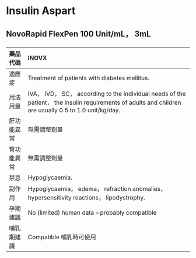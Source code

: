 # Insulin Aspart

## NovoRapid FlexPen 100 Unit/mL， 3mL

##### 

| 藥品代碼   | INOVX                                                                                                                                                   |
|:-----------|:--------------------------------------------------------------------------------------------------------------------------------------------------------|
| 適應症     | Treatment of patients with diabetes mellitus.                                                                                                           |
| 用法用量   | IVA， IVD， SC， according to the individual needs of the patient， the insulin requirements of adults and children are usually 0.5 to 1.0 unit/kg/day. |
| 肝功能異常 | 無需調整劑量                                                                                                                                            |
| 腎功能異常 | 無需調整劑量                                                                                                                                            |
| 禁忌       | Hypoglycaemia.                                                                                                                                          |
| 副作用     | Hypoglycaemia， edema， refraction anomalies， hypersensitivity reactions， lipodystrophy.                                                              |
| 孕期建議   | No (limited) human data – probably compatible                                                                                                           |
| 哺乳期建議 | Compatible 哺乳時可使用                                                                                                                                 |

